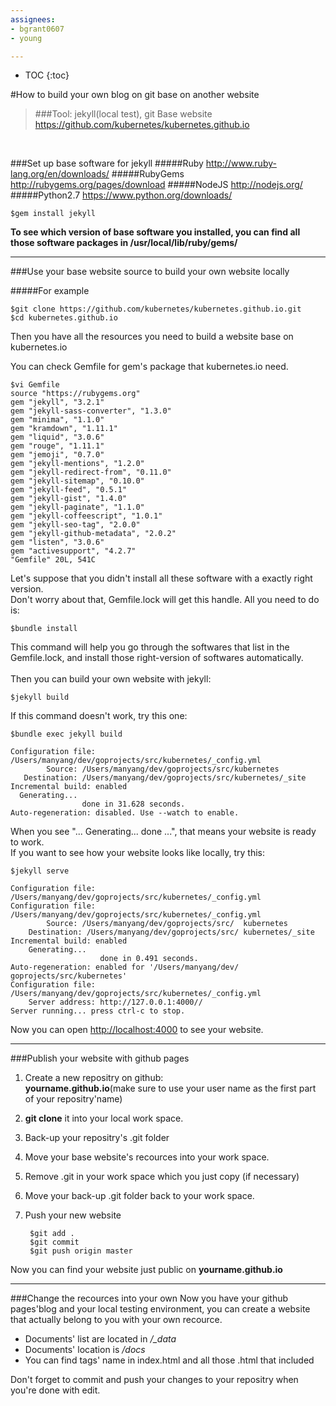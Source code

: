```yaml
---
assignees:
- bgrant0607
- young

---
```

* TOC
{:toc}

#How to build your own blog on git base on another website
>###Tool: jekyll(local test), git
Base website <https://github.com/kubernetes/kubernetes.github.io>
<br />

###Set up base software for jekyll
#####Ruby
<http://www.ruby-lang.org/en/downloads/>
#####RubyGems
<http://rubygems.org/pages/download>
#####NodeJS
<http://nodejs.org/>
#####Python2.7
<https://www.python.org/downloads/><br />

	$gem install jekyll
	
__To see which version of base software you installed, you can find all those software packages in /usr/local/lib/ruby/gems/__

---

###Use your base website source to build your own website locally

#####For example

	$git clone https://github.com/kubernetes/kubernetes.github.io.git
	$cd kubernetes.github.io

Then you have all the resources you need to build a website base on kubernetes.io

You can check Gemfile for gem's package that kubernetes.io need.

	$vi Gemfile
	source "https://rubygems.org"
	gem "jekyll", "3.2.1"
	gem "jekyll-sass-converter", "1.3.0"
	gem "minima", "1.1.0"
	gem "kramdown", "1.11.1"
	gem "liquid", "3.0.6"
	gem "rouge", "1.11.1"
	gem "jemoji", "0.7.0"
	gem "jekyll-mentions", "1.2.0"
	gem "jekyll-redirect-from", "0.11.0"
	gem "jekyll-sitemap", "0.10.0"
	gem "jekyll-feed", "0.5.1"
	gem "jekyll-gist", "1.4.0"
	gem "jekyll-paginate", "1.1.0"
	gem "jekyll-coffeescript", "1.0.1"
	gem "jekyll-seo-tag", "2.0.0"
	gem "jekyll-github-metadata", "2.0.2"
	gem "listen", "3.0.6"
	gem "activesupport", "4.2.7"
	"Gemfile" 20L, 541C
	
Let's suppose that you didn't install all these software with a exactly right version.<br />
Don't worry about that, Gemfile.lock will get this handle. All you need to do is:

	$bundle install

This command will help you go through the softwares that  list in the Gemfile.lock, and install those right-version of softwares automatically.<br />
<br />
Then you can build your own website with jekyll:

	$jekyll build
	
If this command doesn't work, try this one:
	
	$bundle exec jekyll build 
	
	Configuration file: /Users/manyang/dev/goprojects/src/kubernetes/_config.yml
            Source: /Users/manyang/dev/goprojects/src/kubernetes
       Destination: /Users/manyang/dev/goprojects/src/kubernetes/_site
 	Incremental build: enabled
      Generating...
                    done in 31.628 seconds.
 	Auto-regeneration: disabled. Use --watch to enable.
 	

When you see "... Generating... done ...", that means your website is ready to work.<br />
If you want to see how your website looks like locally, try this:

	$jekyll serve
	
	Configuration file: /Users/manyang/dev/goprojects/src/kubernetes/_config.yml
	Configuration file: /Users/manyang/dev/goprojects/src/kubernetes/_config.yml
            Source: /Users/manyang/dev/goprojects/src/	kubernetes
       	Destination: /Users/manyang/dev/goprojects/src/	kubernetes/_site
 	Incremental build: enabled
      	Generating...
                    	done in 0.491 seconds.
 	Auto-regeneration: enabled for '/Users/manyang/dev/	goprojects/src/kubernetes'
	Configuration file: /Users/manyang/dev/goprojects/src/kubernetes/_config.yml
    	Server address: http://127.0.0.1:4000//
  	Server running... press ctrl-c to stop.	

Now you can open <http://localhost:4000> to see your website.
<br />

---
###Publish your website with github pages
1. Create a new repositry on github:<br />**yourname.github.io**(make sure to use your user name as the first part of your repositry'name)
2. **git clone** it into your local work space.
3. Back-up your repositry's .git folder
4. Move your base website's recources into your work space.
5. Remove .git in your work space which you just copy (if necessary)
6. Move your back-up .git folder back to your work space.
7. Push your new website

		$git add .
		$git commit
		$git push origin master
		
Now you can find your website just public on **yourname.github.io**

---

###Change the recources into your own
Now you have your github pages'blog and your local testing environment, you can create a website that actually belong to you with your own recource.<br />

- Documents' list are located in */_data*
- Documents' location is */docs*
- You can find tags' name in index.html and all those .html that included

Don't forget to commit and push your changes to your repositry when you're done with edit.


